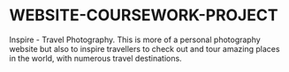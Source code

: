 # WEBSITE-COURSEWORK-PROJECT
Inspire - Travel Photography. 
This is more of a personal photography website but also to inspire travellers to check out and tour amazing places in the world, with numerous travel destinations.
